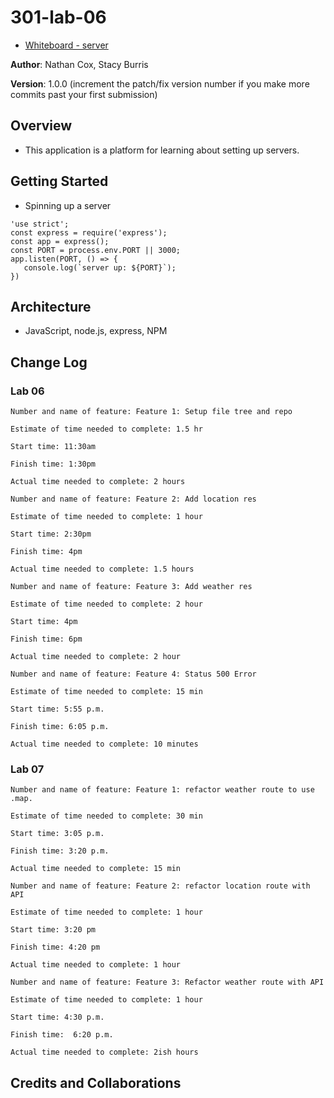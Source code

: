 # 301-lab-06

+ [Whiteboard - server](whiteboard-server.png)

**Author**: Nathan Cox, Stacy Burris

**Version**: 1.0.0 (increment the patch/fix version number if you make more commits past your first submission)

## Overview

+ This application is a platform for learning about setting up servers.

## Getting Started
<!-- What are the steps that a user must take in order to build this app on their own machine and get it running? -->

+ Spinning up a server

 ```
 'use strict';
const express = require('express');
const app = express();
const PORT = process.env.PORT || 3000;
app.listen(PORT, () => {
    console.log(`server up: ${PORT}`);
})
```


## Architecture

+ JavaScript, node.js, express, NPM
<!-- Provide a detailed description of the application design. What technologies (languages, libraries, etc) you're using, and any other relevant design information. -->

## Change Log

### Lab 06

```
Number and name of feature: Feature 1: Setup file tree and repo 

Estimate of time needed to complete: 1.5 hr

Start time: 11:30am 

Finish time: 1:30pm

Actual time needed to complete: 2 hours
```

```
Number and name of feature: Feature 2: Add location res

Estimate of time needed to complete: 1 hour

Start time: 2:30pm

Finish time: 4pm

Actual time needed to complete: 1.5 hours
```

```
Number and name of feature: Feature 3: Add weather res

Estimate of time needed to complete: 2 hour

Start time: 4pm

Finish time: 6pm

Actual time needed to complete: 2 hour
```

```
Number and name of feature: Feature 4: Status 500 Error

Estimate of time needed to complete: 15 min

Start time: 5:55 p.m.

Finish time: 6:05 p.m.

Actual time needed to complete: 10 minutes
```

### Lab 07

```
Number and name of feature: Feature 1: refactor weather route to use .map.

Estimate of time needed to complete: 30 min

Start time: 3:05 p.m.

Finish time: 3:20 p.m.

Actual time needed to complete: 15 min
```
```
Number and name of feature: Feature 2: refactor location route with API

Estimate of time needed to complete: 1 hour

Start time: 3:20 pm

Finish time: 4:20 pm

Actual time needed to complete: 1 hour
```
```
Number and name of feature: Feature 3: Refactor weather route with API

Estimate of time needed to complete: 1 hour

Start time: 4:30 p.m.

Finish time:  6:20 p.m.

Actual time needed to complete: 2ish hours 
```
## Credits and Collaborations

